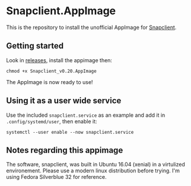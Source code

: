 # Snapclient.AppImage
This is the repository to install the unofficial AppImage for [Snapclient](https://github.com/badaix/snapcast).

## Getting started
Look in [releases](https://github.com/VinnyVynce/Snapclient.AppImage/releases), install the appimage then:
```
chmod +x Snapclient_v0.20.AppImage
```
The AppImage is now ready to use!

## Using it as a user wide service
Use the included `snapclient.service` as an example and add it in `.config/systemd/user`, then enable it:
```
systemctl --user enable --now snapclient.service
```

## Notes regarding this appimage
The software, snapclient, was built in Ubuntu 16.04 (xenial) in a virtulized environement. Please use a modern linux distribution before trying. I'm using Fedora Silverblue 32 for reference.
